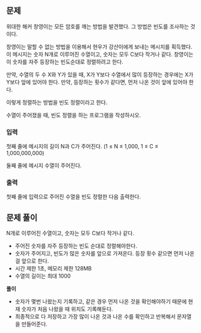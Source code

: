 ## 문제
위대한 해커 창영이는 모든 암호를 깨는 방법을 발견했다. 그 방법은 빈도를 조사하는 것이다.

창영이는 말할 수 없는 방법을 이용해서 현우가 강산이에게 보내는 메시지를 획득했다. 이 메시지는 숫자 N개로 이루어진 수열이고, 숫자는 모두 C보다 작거나 같다. 창영이는 이 숫자를 자주 등장하는 빈도순대로 정렬하려고 한다.

만약, 수열의 두 수 X와 Y가 있을 때, X가 Y보다 수열에서 많이 등장하는 경우에는 X가 Y보다 앞에 있어야 한다. 만약, 등장하는 횟수가 같다면, 먼저 나온 것이 앞에 있어야 한다.

이렇게 정렬하는 방법을 빈도 정렬이라고 한다.

수열이 주어졌을 때, 빈도 정렬을 하는 프로그램을 작성하시오.

### 입력
첫째 줄에 메시지의 길이 N과 C가 주어진다. (1 ≤ N ≤ 1,000, 1 ≤ C ≤ 1,000,000,000)

둘째 줄에 메시지 수열이 주어진다.

### 출력
첫째 줄에 입력으로 주어진 수열을 빈도 정렬한 다음 출력한다.

## 문제 풀이

N개로 이루어진 수열이고, 숫자는 모두 C보다 작거나 같다.

- 주어진 숫자를 자주 등장하는 빈도 순대로 정렬해야한다.
- 숫자가 주어지고, 빈도가 많은 숫자를 앞으로 가져온다. 등장 횟수 같으면 먼저 나온걸 앞으로 한다.
- 시간 제한 1초, 메모리 제한 128MB
- 수열의 길이는 최대 1000

**풀이**

- 숫자가 몇번 나왔는지 기록하고, 같은 경우 먼저 나온 것을 확인해야하기 때문에 현재 숫자가 처음 나왔을 때 위치도 기록해둔다.
- 최종적으로 다 저장하고 가장 많이 나온 것과 나온 수를 확인하고 반복해서 문자열을 만들어준다.